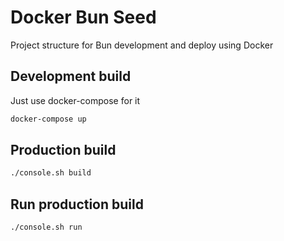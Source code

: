 # Docker Bun Seed

Project structure for Bun development and deploy using Docker

## Development build

Just use docker-compose for it

```bash
docker-compose up
```

## Production build

```bash
./console.sh build
```

## Run production build

```bash
./console.sh run
```